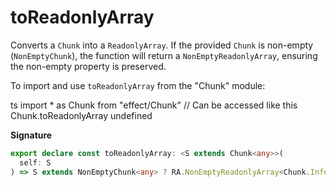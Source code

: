 # toReadonlyArray

Converts a `Chunk` into a `ReadonlyArray`. If the provided `Chunk` is
non-empty (`NonEmptyChunk`), the function will return a
`NonEmptyReadonlyArray`, ensuring the non-empty property is preserved.

To import and use `toReadonlyArray` from the "Chunk" module:

ts
import \* as Chunk from "effect/Chunk"
// Can be accessed like this
Chunk.toReadonlyArray
undefined

**Signature**

```ts
export declare const toReadonlyArray: <S extends Chunk<any>>(
  self: S
) => S extends NonEmptyChunk<any> ? RA.NonEmptyReadonlyArray<Chunk.Infer<S>> : ReadonlyArray<Chunk.Infer<S>>
```
